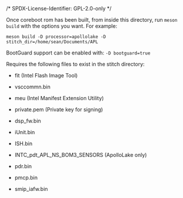 /* SPDX-License-Identifier: GPL-2.0-only */

Once coreboot rom has been built, from inside this directory, run `meson build`
with the options you want. For example:

  `meson build -D processor=apollolake -D stitch_dir=/home/sean/Documents/APL`

BootGuard support can be enabled with:
  `-D bootguard=true`

Requires the following files to exist in the stitch directory:

* fit				(Intel Flash Image Tool)
* vsccommn.bin
* meu				(Intel Manifest Extension Utility)

* private.pem			(Private key for signing)

* dsp_fw.bin
* iUnit.bin
* ISH.bin
* INTC_pdt_APL_NS_BOM3_SENSORS	(ApolloLake only)
* pdr.bin
* pmcp.bin
* smip_iafw.bin

